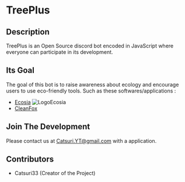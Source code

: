 # TreePlus

## Description

TreePlus is an Open Source discord bot encoded in JavaScript where everyone can participate in its development.

## Its Goal

The goal of this bot is to raise awareness about ecology and encourage users to use eco-friendly tools.
Such as these softwares/applications :

- [Ecosia](http://ecosia.org) ![LogoEcosia](https://image.noelshack.com/fichiers/2019/11/2/1552408454-card-share-content-facebook.jpg)
- [CleanFox](http://cleanfox.io)

## Join The Development

Please contact us at Catsuri.YT@gmail.com with a application.

## Contributors
- Catsuri33 (Creator of the Project)
